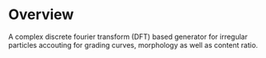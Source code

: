 # Overview

A complex discrete fourier transform (DFT) based generator for irregular particles accouting for grading curves, morphology as well as content ratio.